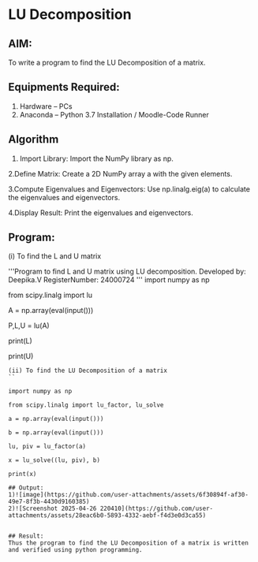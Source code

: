# LU Decomposition 

## AIM:
To write a program to find the LU Decomposition of a matrix.

## Equipments Required:
1. Hardware – PCs
2. Anaconda – Python 3.7 Installation / Moodle-Code Runner

## Algorithm
1. Import Library: Import the NumPy library as np.

2.Define Matrix: Create a 2D NumPy array a with the given elements.

3.Compute Eigenvalues and Eigenvectors: Use np.linalg.eig(a) to calculate the eigenvalues and eigenvectors.

4.Display Result: Print the eigenvalues and eigenvectors.
 

## Program:
(i) To find the L and U matrix

'''Program to find L and U matrix using LU decomposition.
Developed by: Deepika.V
RegisterNumber: 24000724
'''
import numpy as np

from scipy.linalg import lu

A = np.array(eval(input()))

P,L,U = lu(A)

print(L)

print(U)
```
(ii) To find the LU Decomposition of a matrix
``

import numpy as np

from scipy.linalg import lu_factor, lu_solve

a = np.array(eval(input()))

b = np.array(eval(input()))

lu, piv = lu_factor(a)

x = lu_solve((lu, piv), b)

print(x)

## Output:
1)![image](https://github.com/user-attachments/assets/6f30894f-af30-49e7-8f3b-4430d9160385)
2)![Screenshot 2025-04-26 220410](https://github.com/user-attachments/assets/28eac6b0-5893-4332-aebf-f4d3e0d3ca55)


## Result:
Thus the program to find the LU Decomposition of a matrix is written and verified using python programming.

